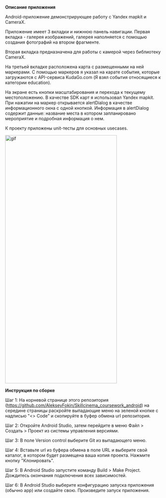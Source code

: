 **Описание приложения**

Android-приложение демонстрирующее работу с Yandex mapkit и CameraX.

Приложение имеет 3 вкладки и нижнюю панель навигации. Первая вкладка - галерея изображений, галерея наполняется с помощью создания фотографий на втором фрагменте. 

Вторая вкладка предназначена для работы с камерой через библиотеку СameraX. 

На третьей вкладке расположена карта с размещенными на ней маркерами. С помощью маркеров я указал на карате события, которые загружаются с API-сервиса KudaGo.com (Я взял события относящиеся к категории education).

На экране есть кнопки масштабирования и перехода к текущему местоположению.
В качестве SDK карт я использовал Yandex mapkit. При нажатии на маркер открывается alertDialog в качестве информационного окна с одной кнопкой.
Информация в alertDialog содержит данные: название места в котором запланировано мероприятие и подробная информация о нем.

К проекту приложены unit-тесты для основных usecases.

<img src="https://github.com/AlekseyFokin/YandexMap-KudaGo/blob/main/map2.gif" alt="gif" width="360" height="800">

**Инструкция по сборке**

Шаг 1: На корневой странице этого репозитория (https://github.com/AlekseyFokin/Skillcinema_coursework_android) на середине страницы раскройте выпадающие меню на зеленой кнопке с надписью "<> Code" и скопируйте в буфер обмена url репозитория.

Шаг 2: Откройте Android Studio, затем перейдите в меню Файл > Создать > Проект из системы управления версиями.

Шаг 3: В поле Version control выберите Git из выпадающего меню.

Шаг 4: Вставьте url из буфера обмена в поле URL и выберите свой каталог, в котором будет размещена ваша копия проекта. Нажмите кнопку "Клонировать".

Шаг 5: В Android Studio запустите команду Build > Make Project. Дождитесь окончания подключения всех зависимостей.

Шаг 6: В Android Studio выберите конфигурацию запуска приложения (обычно app) или создайте свою. Произведите запуск приложения.


  


